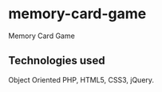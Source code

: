 memory-card-game
================

Memory Card Game

Technologies used
-----------------

Object Oriented PHP, HTML5, CSS3, jQuery.
